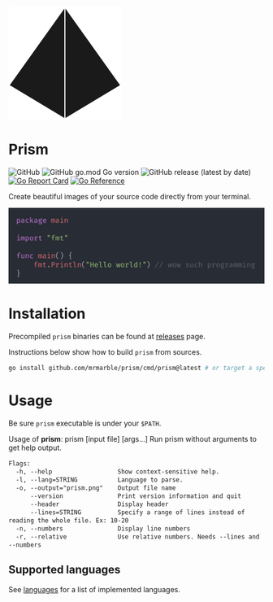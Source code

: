 ![logo](assets/logo.svg)
# Prism

![GitHub](https://img.shields.io/github/license/mrmarble/prism)
![GitHub go.mod Go version](https://img.shields.io/github/go-mod/go-version/mrmarble/prism)
![GitHub release (latest by date)](https://img.shields.io/github/v/release/mrmarble/prism)
[![Go Report Card](https://goreportcard.com/badge/github.com/mrmarble/prism)](https://goreportcard.com/report/github.com/mrmarble/prism)
[![Go Reference](https://pkg.go.dev/badge/github.com/mrmarble/prism.svg)](https://pkg.go.dev/github.com/mrmarble/prism)

Create beautiful images of your source code directly from your terminal.

![example](assets/example.png)

# Installation

Precompiled `prism` binaries can be found at [releases](https://github.com/mrmarble/prism/releases) page.

Instructions below show how to build `prism` from sources.

```sh
go install github.com/mrmarble/prism/cmd/prism@latest # or target a specific version @v0.1.0
```
# Usage
Be sure `prism` executable is under your `$PATH`.

Usage of **prism**: prism [input file] [args...] Run prism without arguments to get help output.

```
Flags:
  -h, --help                  Show context-sensitive help.
  -l, --lang=STRING           Language to parse.
  -o, --output="prism.png"    Output file name
      --version               Print version information and quit
      --header                Display header
      --lines=STRING          Specify a range of lines instead of reading the whole file. Ex: 10-20
  -n, --numbers               Display line numbers
  -r, --relative              Use relative numbers. Needs --lines and --numbers
```

## Supported languages

See [languages](tokenizer/languages/) for a list of implemented languages.
